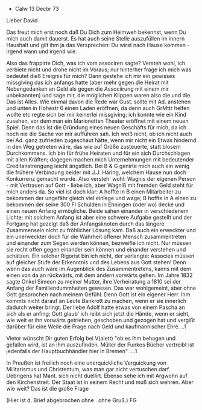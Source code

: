 + Calw 13 Decbr 73

Lieber David

Das freut mich erst noch daß Du Dich zum Heimweh bekennst, wenn Du mich auch damit dauerst. Es hat auch seine Stelle auszufüllen im innern Haushalt und gilt ihm ja das Versprechen: Du wirst nach Hause kommen - irgend wann und irgend wie.

Also das frappirte Dich, was ich vom associren sagte? Versteh wohl, ich verbiete nicht und drohe nicht im Voraus; nur hinterher frage ich mich was bedeutet dieß Ereignis für mich? Dann gestehe ich mir ein gewisses missgiving das ich anfangs hatte (aber mehr gegen die Heirat mit Nebengedanken an Geld als gegen die Associirung mit einem mir unbekannten) und sage mir, die möglichen Klippen waren also die und die. Das ist Alles. Wie einmal davon die Rede war Gust. sollte mit Ad. anstehen und unten in Hohestr 6 einen Laden eröffnen, da denn auch GrMttr helfen wollte etc regte sich bei mir keinerlei missgiving; ich konnte wie ein Kind zusehen, vor dem man ein Marionetten Theater eröffnet mit einem neuen Spiel. Denn das ist die Gründung eines neuen Geschäfts für mich, da ich noch nie die Sache vor mir aufführen sah. Ich weiß nicht, ob ich nicht auch bei Ad. ganz zufrieden zugeschaut hätte, wenn mir nicht ein Etwas hindernd in den Weg getreten wäre, das wie auf Größe zusteuerte, statt blosem Durchkommens. Ich bin für frühe Heiraten und für ein sich Durchschlagen mit allen Kräften; dagegen machen mich Unternehmungen mit bedeutender Creditanstrengung leicht ängstlich. Bei B & G genirte mich auch ein wenig die frühere Verbindung beider mit J.J. Häring, welchem Hause nun doch Konkurrenz gemacht wurde. Also versteh' wohl: Wagnis der eigenen Person - mit Vertrauen auf Gott - liebe ich, aber Wagniß mit fremden Geld steht für mich anders da. So viel ist doch klar: A hoffte in B einen Mitarbeiter zu bekommen der ungefähr gleich viel einlege und wage; B hoffte in A einen zu bekommen der seine 300 Fl Schulden in Ehningen (oder wo) decke und einen neuen Anfang ermögliche. Beide sahen einander in verschiedenem Lichte; mit solchem Anfang ist aber eine schwere Aufgabe gestellt und der Fortgang hat gezeigt daß der Anfangsknoten durch das längere Zusammensein nicht zu fröhlicher Lösung kam. Daß auch ein erweckter und ein unerweckter doch für die Wahrheit offener Mensch zusammentreten und einander zum Segen werden können, bezweifle ich nicht. Nur müssen sie recht offen gegen einander sein können und einander verstehen und schätzen. Ein solcher Rigorist bin ich nicht, der verlangte: Associes müssen auf gleicher Stufe der Erkenntnis und des Lebens aus Gott stehen! Denn wenn das auch wäre im Augenblick des Zusammentretens, kanns mit dem einen von da an rückwärts, mit dem andern vorwärts gehen. Im Jahre 1832 sagte Onkel Simeon zu meiner Mutter, ihre Verheiratung a 1810 sei der Anfang der Familiendummheiten gewesen. Das war wohlgemeint, aber ohne Gott gesprochen nach meinem Gefühl. Denn Gott ist ein eigener Herr. Ihm kommts nicht darauf an Leute Bankrott zu machen, wenn er sie innerlich dadurch weiter bringt. Der liebe Adolf hatte etwas von einem Pascha an sich als er anfing; Gott glaub' ich reibt sich jetzt die Hände, wenn er sieht, wie weit er ihn vorwärts getrieben, geschoben und gezogen hat und vergißt darüber für eine Weile die Frage nach Geld und kaufmännischer Ehre. ..1

Vietor wünscht Dir guten Erfolg bei V(alett) "ob es ihm behagen und gefallen wird, ist an ihm auszufinden. Müller der Funkes Bücher vertreibt ist jedenfalls der Hauptbuchhändler hier in Bremen" ....1

In Preußen ist freilich noch eine unerquickliche Verquickung von Militarismus und Christentum, was man gar nicht vertuschen darf. Uebrigens hat Mant. sich nicht duellirt. Ebenso sehe ich mit Argwohn auf den Kirchenstreit. Der Staat ist in seinem Recht und muß sich wehren. Aber wie weit? Das ist die große Frage

(Hier ist d. Brief abgebrochen ohne . ohne Gruß.) FG
